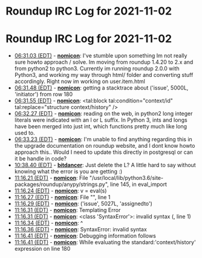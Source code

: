 # Roundup IRC Log for 2021-11-02 #
# Roundup IRC Log for 2021-11-02
* <a href="#06:31.03" id="06:31.03">06:31.03 (EDT)</a> - __[nomicon](https://github.com/nomicon)__: I've stumble upon something Im not really sure howto approach / solve. Im moving from roundup 1.4.20 to 2.x and from python2 to python3. Currently im running roundup 2.0.0 with Python3, and working my way through html/ folder and converting stuff accordingly. Right now im working on user.item.html
* <a href="#06:31.48" id="06:31.48">06:31.48 (EDT)</a> - __[nomicon](https://github.com/nomicon)__: getting a stacktrace about  ('issue', 5000L, 'initiator') from row 180
* <a href="#06:31.55" id="06:31.55">06:31.55 (EDT)</a> - __[nomicon](https://github.com/nomicon)__: <tal:block tal:condition="context/id" tal:replace="structure context/history" />
* <a href="#06:32.27" id="06:32.27">06:32.27 (EDT)</a> - __[nomicon](https://github.com/nomicon)__: reading on the web,  in python2 long integer literals were indicated with an l or L suffix. In Python 3, ints and longs have been merged into just int, which functions pretty much like long used to.
* <a href="#06:33.23" id="06:33.23">06:33.23 (EDT)</a> - __[nomicon](https://github.com/nomicon)__: I'm unable to find anything regarding this in the upgrade documentation on roundup website, and I dont know howto approach this.. Would I need to update this directly in postgresql or can it be handle in code?
* <a href="#10:38.40" id="10:38.40">10:38.40 (EDT)</a> - __[bitdancer](https://github.com/bitdancer)__: Just delete the L?  A little hard to say without knowing what the error is you are getting :)
* <a href="#11:16.21" id="11:16.21">11:16.21 (EDT)</a> - __[nomicon](https://github.com/nomicon)__: File "/usr/local/lib/python3.6/site-packages/roundup/anypy/strings.py", line 145, in eval_import
* <a href="#11:16.24" id="11:16.24">11:16.24 (EDT)</a> - __[nomicon](https://github.com/nomicon)__: v = eval(s)
* <a href="#11:16.27" id="11:16.27">11:16.27 (EDT)</a> - __[nomicon](https://github.com/nomicon)__: File "<string>", line 1
* <a href="#11:16.29" id="11:16.29">11:16.29 (EDT)</a> - __[nomicon](https://github.com/nomicon)__: ('issue', 5027L, 'assignedto')
* <a href="#11:16.31" id="11:16.31">11:16.31 (EDT)</a> - __[nomicon](https://github.com/nomicon)__: Templating Error
* <a href="#11:16.31" id="11:16.31">11:16.31 (EDT)</a> - __[nomicon](https://github.com/nomicon)__: <class 'SyntaxError'>: invalid syntax (<string>, line 1)
* <a href="#11:16.34" id="11:16.34">11:16.34 (EDT)</a> - __[nomicon](https://github.com/nomicon)__: ^
* <a href="#11:16.36" id="11:16.36">11:16.36 (EDT)</a> - __[nomicon](https://github.com/nomicon)__: SyntaxError: invalid syntax
* <a href="#11:16.41" id="11:16.41">11:16.41 (EDT)</a> - __[nomicon](https://github.com/nomicon)__: Debugging information follows
* <a href="#11:16.41" id="11:16.41">11:16.41 (EDT)</a> - __[nomicon](https://github.com/nomicon)__: While evaluating the standard:'context/history' expression on line 180
